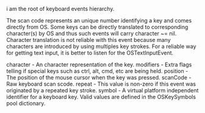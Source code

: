 i am the root of keyboard events hierarchy.

The scan code represents an unique number identifying a key and comes directly from OS.
Some keys can be directly translated to corresponding character(s) by OS and thus such events will carry character ~= nil.  Character translation is not reliable with this event because many characters are introduced by using multiples key strokes. For a reliable way for getting text input, it is better to listen for the OSTextInputEvent.

character - An character representation of the key.
modifiers - Extra flags telling if special keys such as ctrl, alt, cmd, etc are being held.
position - The position of the mouse cursor when the key was pressed.
scanCode - Raw keyboard scan scode.
repeat - This value is non-zero if this event was originated by a repeated key stroke.
symbol - A virtual platform independent identifier for a keyboard key. Valid values are defined in the OSKeySymbols pool dictionary.